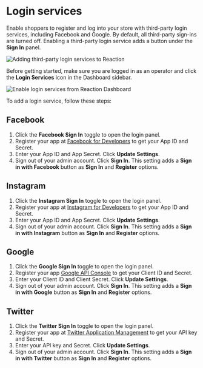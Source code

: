 # Login services

Enable shoppers to register and log into your store with third-party login services, including Facebook and Google. By default, all third-party sign-ins are turned off. Enabling a third-party login service adds a button under the **Sign In** panel.

![Adding third-party login services to Reaction](/assets/admin-login-services.png)

Before getting started, make sure you are logged in as an operator and click the <i class="font-icon fa fa-sign-in"></i> **Login Services** icon in the Dashboard sidebar.

![Enable login services from Reaction Dashboard](/assets/admin-dashboard-login-services.png)

To add a login service, follow these steps:

## Facebook

1.  Click the **Facebook Sign In** toggle to open the login panel.
2.  Register your app at [Facebook for Developers](https://developers.facebook.com/apps) to get your App ID and Secret.
3.  Enter your App ID and App Secret. Click **Update Settings**.
4.  Sign out of your admin account. Click **Sign In**. This setting adds a **Sign in with Facebook** button as **Sign In** and **Register** options.

## Instagram

1.  Click the **Instagram Sign In** toggle to open the login panel.
2.  Register your app at [Instagram for Developers](https://www.instagram.com/developer/) to get your App ID and Secret.
3.  Enter your App ID and App Secret. Click **Update Settings**.
4.  Sign out of your admin account. Click **Sign In**. This setting adds a **Sign in with Instagram** button as **Sign In** and **Register** options.

## Google

1.  Click the **Google Sign In** toggle to open the login panel.
2.  Register your app [Google API Console](https://console.developers.google.com/projectselector/apis/library?pli=1) to get your Client ID and Secret.
3.  Enter your Client ID and Client Secret. Click **Update Settings**.
4.  Sign out of your admin account. Click **Sign In**. This setting adds a **Sign in with Google** button as **Sign In** and **Register** options.

## Twitter

1.  Click the **Twitter Sign In** toggle to open the login panel.
2.  Register your app at [Twitter Application Management](https://apps.twitter.com/) to get your API key and Secret.
3.  Enter your API key and Secret. Click **Update Settings**.
4.  Sign out of your admin account. Click **Sign In**. This setting adds a **Sign in with Twitter** button as **Sign In** and **Register** options.

